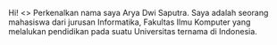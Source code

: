 Hi! <>
Perkenalkan nama saya Arya Dwi Saputra. Saya adalah seorang mahasiswa dari jurusan Informatika, Fakultas Ilmu Komputer yang melalukan pendidikan pada suatu Universitas ternama di Indonesia.
